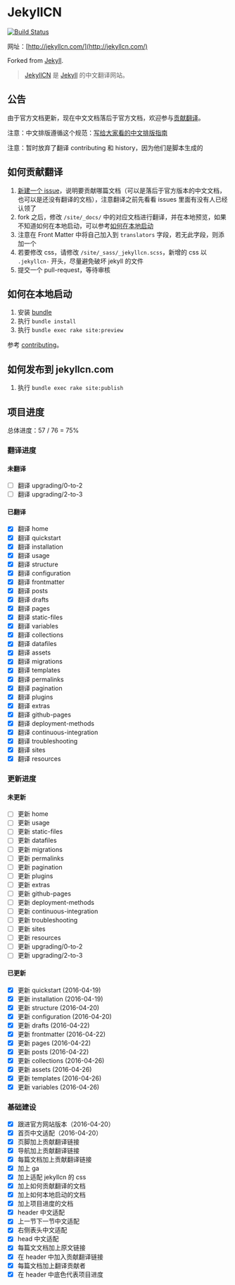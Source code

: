JekyllCN
========

[![Build Status](https://travis-ci.org/xcatliu/jekyllcn.svg?branch=master)](https://travis-ci.org/xcatliu/jekyllcn)

网址：[http://jekyllcn.com/](http://jekyllcn.com/)

Forked from [Jekyll](https://github.com/jekyll/jekyll).

> [JekyllCN](http://jekyllcn.com/) 是 [Jekyll](http://jekyllrb.com/) 的中文翻译网站。

## 公告

由于官方文档更新，现在中文文档落后于官方文档，欢迎参与[贡献翻译](https://github.com/xcatliu/jekyllcn#如何贡献翻译)。

注意：中文排版遵循这个规范：[写给大家看的中文排版指南](http://zhuanlan.zhihu.com/p/20506092)

注意：暂时放弃了翻译 contributing 和 history，因为他们是脚本生成的

## 如何贡献翻译

1. [新建一个 issue](https://github.com/xcatliu/jekyllcn/issues/new)，说明要贡献哪篇文档（可以是落后于官方版本的中文文档，也可以是还没有翻译的文档），注意翻译之前先看看 issues 里面有没有人已经认领了
2. fork 之后，修改 `/site/_docs/` 中的对应文档进行翻译，并在本地预览，如果不知道如何在本地启动，可以参考[如何在本地启动](https://github.com/xcatliu/jekyllcn#如何在本地启动)
3. 注意在 Front Matter 中将自己加入到 `translators` 字段，若无此字段，则添加一个
4. 若要修改 css，请修改 `/site/_sass/_jekyllcn.scss`，新增的 css 以 `.jekyllcn-` 开头，尽量避免破坏 jekyll 的文件
4. 提交一个 pull-request，等待审核

## 如何在本地启动

1. 安装 [bundle](http://bundler.io/)
2. 执行 `bundle install`
3. 执行 `bundle exec rake site:preview`

参考 [contributing](http://jekyllcn.com/docs/contributing/)。

## 如何发布到 jekyllcn.com

1. 执行 `bundle exec rake site:publish`

## 项目进度

总体进度：57 / 76 = 75%

### 翻译进度

#### 未翻译

- [ ] 翻译 upgrading/0-to-2
- [ ] 翻译 upgrading/2-to-3

#### 已翻译

- [x] 翻译 home
- [x] 翻译 quickstart
- [x] 翻译 installation
- [x] 翻译 usage
- [x] 翻译 structure
- [x] 翻译 configuration
- [x] 翻译 frontmatter
- [x] 翻译 posts
- [x] 翻译 drafts
- [x] 翻译 pages
- [x] 翻译 static-files
- [x] 翻译 variables
- [x] 翻译 collections
- [x] 翻译 datafiles
- [x] 翻译 assets
- [x] 翻译 migrations
- [x] 翻译 templates
- [x] 翻译 permalinks
- [x] 翻译 pagination
- [x] 翻译 plugins
- [x] 翻译 extras
- [x] 翻译 github-pages
- [x] 翻译 deployment-methods
- [x] 翻译 continuous-integration
- [x] 翻译 troubleshooting
- [x] 翻译 sites
- [x] 翻译 resources

### 更新进度

#### 未更新

- [ ] 更新 home
- [ ] 更新 usage
- [ ] 更新 static-files
- [ ] 更新 datafiles
- [ ] 更新 migrations
- [ ] 更新 permalinks
- [ ] 更新 pagination
- [ ] 更新 plugins
- [ ] 更新 extras
- [ ] 更新 github-pages
- [ ] 更新 deployment-methods
- [ ] 更新 continuous-integration
- [ ] 更新 troubleshooting
- [ ] 更新 sites
- [ ] 更新 resources
- [ ] 更新 upgrading/0-to-2
- [ ] 更新 upgrading/2-to-3

#### 已更新

- [x] 更新 quickstart (2016-04-19)
- [x] 更新 installation (2016-04-19)
- [x] 更新 structure (2016-04-20)
- [x] 更新 configuration (2016-04-20)
- [x] 更新 drafts (2016-04-22)
- [x] 更新 frontmatter (2016-04-22)
- [x] 更新 pages (2016-04-22)
- [x] 更新 posts (2016-04-22)
- [x] 更新 collections (2016-04-26)
- [x] 更新 assets (2016-04-26)
- [x] 更新 templates (2016-04-26)
- [x] 更新 variables (2016-04-26)

### 基础建设

- [x] 跟进官方网站版本（2016-04-20）
- [x] 首页中文适配（2016-04-20）
- [x] 页脚加上贡献翻译链接
- [x] 导航加上贡献翻译链接
- [x] 每篇文档加上贡献翻译链接
- [x] 加上 ga
- [x] 加上适配 jekyllcn 的 css
- [x] 加上如何贡献翻译的文档
- [x] 加上如何本地启动的文档
- [x] 加上项目进度的文档
- [x] header 中文适配
- [x] 上一节下一节中文适配
- [x] 右侧表头中文适配
- [x] head 中文适配
- [x] 每篇文文档加上原文链接
- [x] 在 header 中加入贡献翻译链接
- [x] 每篇文档加上翻译贡献者
- [x] 在 header 中底色代表项目进度
